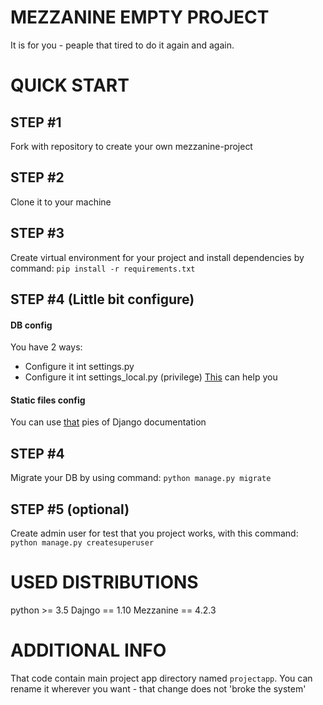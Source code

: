 # MEZZANINE EMPTY PROJECT
It is for you - peaple that tired to do it again and again.  

# QUICK START

## STEP #1
Fork with repository to create your own mezzanine-project

## STEP #2
Clone it to your machine

## STEP #3
Create virtual environment for your project and install dependencies by command:
`pip install -r requirements.txt`

## STEP #4 (Little bit configure)
#### DB config
You have 2 ways:
* Configure it int settings.py
* Configure it int settings_local.py (privilege)
[This](https://docs.djangoproject.com/en/1.11/ref/settings/#databases) can help you
#### Static files config
You can use [that](https://docs.djangoproject.com/en/1.11/ref/settings/#static-files) pies of Django documentation

## STEP #4
Migrate your DB by using command:
`python manage.py migrate`

## STEP #5 (optional)
Create admin user for test that you project works, with this command:
`python manage.py createsuperuser`

# USED DISTRIBUTIONS
python >= 3.5
Dajngo == 1.10
Mezzanine == 4.2.3

# ADDITIONAL INFO
That code contain main project app directory named `projectapp`. You can rename
it wherever you want - that change does not 'broke the system'
